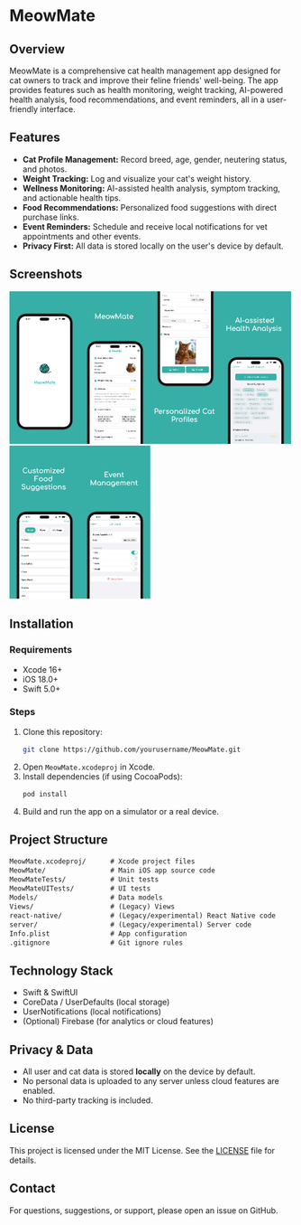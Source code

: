 # MeowMate

## Overview
MeowMate is a comprehensive cat health management app designed for cat owners to track and improve their feline friends' well-being. The app provides features such as health monitoring, weight tracking, AI-powered health analysis, food recommendations, and event reminders, all in a user-friendly interface.

## Features
- **Cat Profile Management:** Record breed, age, gender, neutering status, and photos.
- **Weight Tracking:** Log and visualize your cat's weight history.
- **Wellness Monitoring:** AI-assisted health analysis, symptom tracking, and actionable health tips.
- **Food Recommendations:** Personalized food suggestions with direct purchase links.
- **Event Reminders:** Schedule and receive local notifications for vet appointments and other events.
- **Privacy First:** All data is stored locally on the user's device by default.

## Screenshots
<img src="Images/1.jpg" alt="App Screenshot" width="125"/><img src="Images/2.jpg" alt="App Screenshot" width="125"/><img src="Images/3.jpg" alt="App Screenshot" width="125"/><img src="Images/4.jpg" alt="App Screenshot" width="125"/><img src="Images/5.jpg" alt="App Screenshot" width="125"/><img src="Images/6.jpg" alt="App Screenshot" width="125"/>

## Installation
### Requirements
- Xcode 16+
- iOS 18.0+
- Swift 5.0+

### Steps
1. Clone this repository:
   ```bash
   git clone https://github.com/yourusername/MeowMate.git
   ```
2. Open `MeowMate.xcodeproj` in Xcode.
3. Install dependencies (if using CocoaPods):
   ```bash
   pod install
   ```
4. Build and run the app on a simulator or a real device.

## Project Structure
```
MeowMate.xcodeproj/      # Xcode project files
MeowMate/                # Main iOS app source code
MeowMateTests/           # Unit tests
MeowMateUITests/         # UI tests
Models/                  # Data models
Views/                   # (Legacy) Views
react-native/            # (Legacy/experimental) React Native code
server/                  # (Legacy/experimental) Server code
Info.plist               # App configuration
.gitignore               # Git ignore rules
```

## Technology Stack
- Swift & SwiftUI
- CoreData / UserDefaults (local storage)
- UserNotifications (local notifications)
- (Optional) Firebase (for analytics or cloud features)

## Privacy & Data
- All user and cat data is stored **locally** on the device by default.
- No personal data is uploaded to any server unless cloud features are enabled.
- No third-party tracking is included.

## License
This project is licensed under the MIT License. See the [LICENSE](LICENSE) file for details.

## Contact
For questions, suggestions, or support, please open an issue on GitHub.
